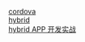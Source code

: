 [cordova](https://simonzhlx.github.io/Cordova-I/)  
[hybrid](https://github.com/yexiaochai/hybrid)  
[hybrid APP 开发实战](http://www.infoq.com/cn/articles/hybrid-app-development-combat)